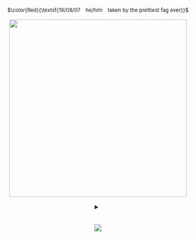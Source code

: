 <p align="center"><sub>$\color{Red}{\textsf{19/08/07  ⠀he/him  ⠀taken by the prettiest fag ever}}$<br/></sub></p>
<p align="center">
  <img width="400" height="400" src="https://github.com/user-attachments/assets/7dd96fb7-cae4-454f-9099-c5b0d31a82d6" />
</p>


</details>
<div align="center" dir="auto">
 <details closed="">
<summary></summary>

   <br/>
<p align="center"><sub><a href="https://rentry.co/ywnwoah">rentry</a>  ⠀<a href="https://ywn.atabook.org">ata</a>  ⠀<a href="https://dukedude.straw.page">straw</a></sub></p>
<p align="center"></p>
<br/>

<br/>
<p align="center"><sub><sub>$\color{Red}{\textsf{art credit :}}$ <a href="https://no.pinterest.com/pin/812407220328910940">pfp</a>  ⠀<a href="https://www.tumblr.com/whostran/167857628460/fire-up">icon</a></sub></sub></p>
<br/>
<p align="center"><sub><sub><sub>$\color{Red}{\textsf{everything was edited by me .}}$</sub></sub></sub></p>

</p>
</details>
</br>

![](https://komarev.com/ghpvc/?username=Kriegermaniac-YWNdraws&color=d3181d)

